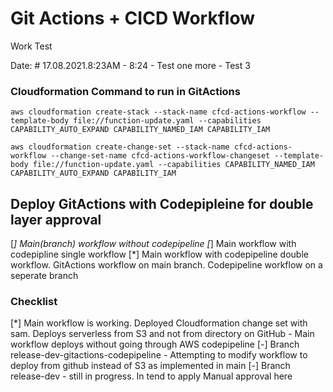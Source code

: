 # Git Actions + CICD Workflow

Work Test

Date:
    # 17.08.2021.8:23AM
    - 8:24
    - Test one more
    - Test 3

### Cloudformation Command to run in GitActions

``` aws cloudformation create-stack --stack-name cfcd-actions-workflow --template-body file://function-update.yaml --capabilities CAPABILITY_AUTO_EXPAND CAPABILITY_NAMED_IAM CAPABILITY_IAM ```

``` aws cloudformation create-change-set --stack-name cfcd-actions-workflow --change-set-name cfcd-actions-workflow-changeset --template-body file://function-update.yaml --capabilities CAPABILITY_NAMED_IAM CAPABILITY_AUTO_EXPAND CAPABILITY_IAM ```


## Deploy GitActions with Codepipleine for double layer approval
[*] Main(branch) workflow without codepipeline
[*] Main workflow with codepipline single workflow
[*] Main workflow with codepipeline double workflow. GitActions workflow on main branch. Codepipeline workflow on a seperate branch

### Checklist
 [*] Main workflow is working. Deployed Cloudformation change set with sam. Deploys serverless from S3 and not from <build> directory on GitHub
    - Main workflow deploys without going through AWS codepipeline 
 [-] Branch release-dev-gitactions-codepipeline - Attempting to modify workflow to deploy from github instead of S3 as implemented in main
 [-] Branch release-dev - still in progress. In tend to apply Manual approval here